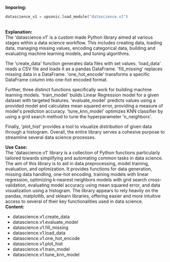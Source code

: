 <b class="custom_code_highlight_green">Imporing:</b><br>
```python
datascience_v1 = upsonic.load_module("datascience.v1")
```
<br><b class="custom_code_highlight_green">Explanation:</b><br>The 'datascience.v1' is a custom made Python library aimed at various stages within a data science workflow. This includes creating data, loading data, managing missing values, encoding categorical data, building and evaluating machine learning models, and tuning algorithms. 

The 'create_data' function generates data files with set values. 'load_data' reads a CSV file and loads it as a pandas DataFrame. 'fill_missing' replaces missing data in a DataFrame. 'one_hot_encode' transforms a specific DataFrame column into one-hot encoded format. 

Further, three distinct functions specifically work for building machine learning models. 'train_model' builds Linear Regression model for a given dataset with targeted features. 'evaluate_model' predicts values using a provided model and calculates mean squared error, providing a measure of model's prediction accuracy. 'tune_knn_model' optimizes KNN classifier by using a grid search method to tune the hyperparameter 'n_neighbors'.

Finally, 'plot_hist' provides a tool to visualize distribution of given data through a histogram. Overall, the entire library serves a cohesive purpose to streamline several data science processes.

<b class="custom_code_highlight_green">Use Case:</b><br>The 'datascience.v1' library is a collection of Python functions particularly tailored towards simplifying and automating common tasks in data science. The aim of this library is to aid in data preprocessing, model training, evaluation, and optimization. It provides functions for data generation, missing data handling, one-hot encoding, training models with linear regression, optimizing k-nearest neighbors models with grid search cross-validation, evaluating model accuracy using mean squared error, and data visualization using a histogram. The library appears to rely heavily on the pandas, matplotlib, and sklearn libraries, offering easier and more intuitive access to several of their key functionalities used in data science.
<br><b class="custom_code_highlight_green">Content:</b><br>
  - datascience.v1.create_data
  - datascience.v1.evaluate_model
  - datascience.v1.fill_missing
  - datascience.v1.load_data
  - datascience.v1.one_hot_encode
  - datascience.v1.plot_hist
  - datascience.v1.train_model
  - datascience.v1.tune_knn_model
